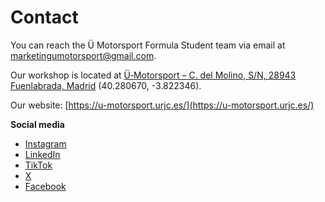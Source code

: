 # Contact

You can reach the Ü Motorsport Formula Student team via email at [marketingumotorsport@gmail.com](mailto:marketingumotorsport@gmail.com).

Our workshop is located at
[Ü‑Motorsport – C. del Molino, S/N, 28943 Fuenlabrada, Madrid](https://maps.app.goo.gl/aSBnuLuFuLq2rfQt5) (40.280670, -3.822346).

Our website: [https://u-motorsport.urjc.es/](https://u-motorsport.urjc.es/)

**Social media**
- [Instagram](https://www.instagram.com/_umotorsport/)
- [LinkedIn](https://www.linkedin.com/company/u-motorsport/)
- [TikTok](https://www.tiktok.com/@_umotorsport?is_from_webapp=1&sender_device=pc)
- [X](https://twitter.com/_umotorsport)
- [Facebook](https://www.facebook.com/umotorsport)
